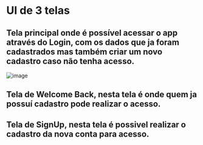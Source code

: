 # UI de 3 telas
## Tela principal onde é possível acessar o app através do Login, com os dados que ja foram cadastrados mas também criar um novo cadastro caso não tenha acesso.
![image](https://github.com/DornelesFabio/LoginSignupSplash/assets/159316050/8805fd5b-ce35-42bb-aea7-4b1c414aa529)

## Tela de Welcome Back, nesta tela é onde quem ja possuí cadastro pode realizar o acesso.
## Tela de SignUp, nesta tela é possivel realizar o cadastro da nova conta para acesso.
